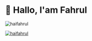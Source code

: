 # 👋 Hallo, I'am Fahrul

<p>
    <img src="https://github-readme-stats.vercel.app/api?username=haifahrul&show_icons=true&theme=tokyonight&locale=en" alt="haifahrul" />
</p>

<p>
    <a href="https://github.com/ryo-ma/github-profile-trophy">
        <img src="https://github-profile-trophy.vercel.app/?username=haifahrul&theme=onedark&row=2&column=4&margin-w=15&margin-h=15&no-bg=true&no-frame=true" 
            alt="haifahrul" />
    </a>
</p>

